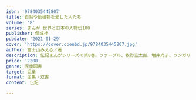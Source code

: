 ```yaml
---
isbn: '9784035445807'
title: 自然や動植物を愛した人たち
volume: '8'
series: まんが 世界と日本の人物伝100
publisher: 偕成社
pubdate: '2021-01-29'
cover: 'https://cover.openbd.jp/9784035445807.jpg'
author: 富士山みえる／著
description: 伝記まんがシリーズの第8巻。ファーブル、牧野富太郎、増井光子、ワンガリ・マータイなど、自然や動植物を愛した10人を掲載。
price: '2200'
genre: 児童図書
target: 児童
format: 全集・双書
content: 伝記

---
```

